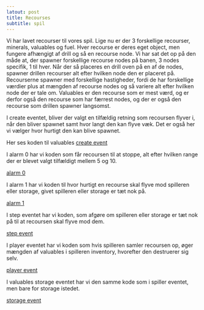 ```yaml
---
latout: post
title: Recourses
subtitle: spil
---
```


Vi har lavet recourser til vores spil. Lige nu er der 3 forskellige recourser, minerals, valuables og fuel. Hver recourse er deres eget
object, men fungere afhængigt af drill og så en recourse node.
Vi har sat det op på den måde at, der spawner forskellige recourse nodes på banen, 3 nodes specifik, 1 til hver. Når der så placeres en
drill oven på en af de nodes, spawner drillen recourser alt efter hvilken node den er placeret på. Recourserne spawner med forskellige
hastigheder, fordi de har forskellige værdier plus at mængden af recourse nodes og så variere alt efter hvilken node der er tale om.
Valuables er den recourse som er mest værd, og er derfor også den recourse som har færrest nodes, og der er også den recourse som drillen
spawner langsomst.

I create eventet, bliver der valgt en tilfældig retning som recoursen flyver i, når den bliver spawnet samt hvor langt den kan flyve væk.
Det er også her vi vælger hvor hurtigt den kan blive spawnet.

Her ses koden til valuables [create event](https://drive.google.com/file/d/1PI4inhztifZ0hltpqIp0eKPswR5PaUoI/view?usp=sharing)

I alarm 0 har vi koden som får recoursen til at stoppe, alt efter hvilken range der er blevet valgt tilfældigt mellem 5 og 10.

[alarm 0](https://drive.google.com/file/d/1B59y-BsbYdbX_zP5Uid8OjNt8ctSdG98/view?usp=sharing)

I alarm 1 har vi koden til hvor hurtigt en recourse skal flyve mod spilleren eller storage, givet spilleren eller storage er tæt nok på.

[alarm 1](https://drive.google.com/file/d/1G9QA5xjloxRwVBob7qoqLNoqHDlEFrFH/view?usp=sharing)

I step eventet har vi koden, som afgøre om spilleren eller storage er tæt nok på til at recoursen skal flyve mod dem.

[step event](https://drive.google.com/file/d/1e1Ng10fW79XlTt4YX79F17ynrfp83KPO/view?usp=sharing)

I player eventet har vi koden som hvis spilleren samler recoursen op, øger mængden af valuables i spilleren inventory, hvorefter den
destruerer sig selv.

[player event](https://drive.google.com/file/d/161mKpA7370dpUpM0v2WUqwzTxUr9c4JA/view?usp=sharing)

I valuables storage eventet har vi den samme kode som i spiller eventet, men bare for storage istedet.

[storage event](https://drive.google.com/file/d/13QN-bPS124S6Az-mWSSy--CwHBXG_pzv/view?usp=sharing)
